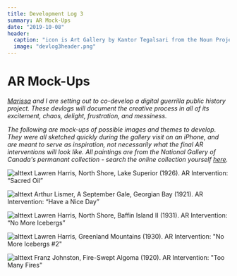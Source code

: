 ```yaml
---
title: Development Log 3
summary: AR Mock-Ups
date: "2019-10-08" 
header:
  caption: "icon is Art Gallery by Kantor Tegalsari from the Noun Project"
  image: "devlog3header.png"
--- 
```

# AR Mock-Ups
*[Marissa](https://marissafoley.netlify.com/) and I are setting out to co-develop a digital guerrilla public history project. These devlogs will document the creative process in all of its excitement, chaos, delight, frustration, and messiness.*

*The following are mock-ups of possible images and themes to develop. They were all sketched quickly during the gallery visit on an iPhone, and are meant to serve as inspiration, not necessarily what the final AR interventions will look like. All paintings are from the National Gallery of Canada's permanant collection - search the online collection yourself [here](https://www.gallery.ca/collection/search-the-collection).* 

![alttext](/img/harris-tree.jpg)
Lawren Harris, North Shore, Lake Superior (1926). AR Intervention: “Sacred Oil” 

![alttext](/img/haveaniceday.jpg)
Arthur Lismer, A September Gale, Georgian Bay (1921). AR Intervention: “Have a Nice Day”

![alttext](/img/harris-iceberg.jpg)
Lawren Harris, North Shore, Baffin Island II (1931). AR Intervention: “No More Icebergs”

![alttext](/img/harris-iceberg2.jpg)
Lawren Harris, Greenland Mountains (1930). AR Intervention: "No More Icebergs #2" 

![alttext](/img/johnston-fires.jpg)
Franz Johnston, Fire-Swept Algoma (1920). AR Intervention: "Too Many Fires"
